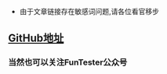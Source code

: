 * 由于文章链接存在敏感词问题,请各位看官移步
  
## [GitHub地址](https://github.com/JunManYuanLong/FunTester/blob/okay/document/article.markdown)


### 当然也可以关注**FunTester**公众号